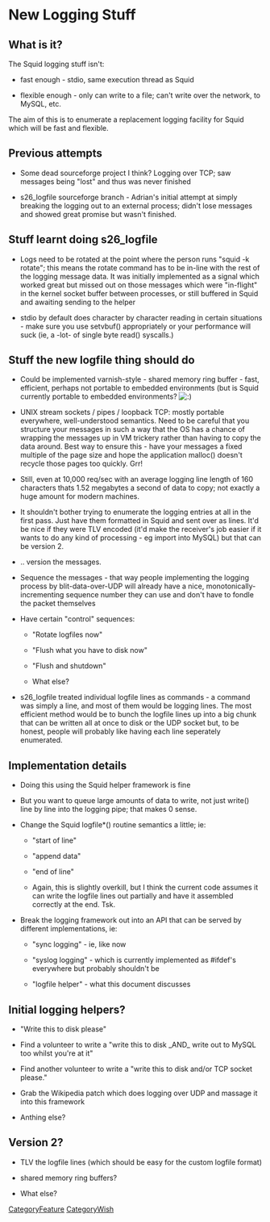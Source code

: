 # New Logging Stuff

## What is it?

The Squid logging stuff isn't:

  - fast enough - stdio, same execution thread as Squid

  - flexible enough - only can write to a file; can't write over the
    network, to MySQL, etc.

The aim of this is to enumerate a replacement logging facility for Squid
which will be fast and flexible.

## Previous attempts

  - Some dead sourceforge project I think? Logging over TCP; saw
    messages being "lost" and thus was never finished

  - s26\_logfile sourceforge branch - Adrian's initial attempt at simply
    breaking the logging out to an external process; didn't lose
    messages and showed great promise but wasn't finished.

## Stuff learnt doing s26\_logfile

  - Logs need to be rotated at the point where the person runs "squid -k
    rotate"; this means the rotate command has to be in-line with the
    rest of the logging message data. It was initially implemented as a
    signal which worked great but missed out on those messages which
    were "in-flight" in the kernel socket buffer between processes, or
    still buffered in Squid and awaiting sending to the helper

  - stdio by default does character by character reading in certain
    situations - make sure you use setvbuf() appropriately or your
    performance will suck (ie, a -lot- of single byte read() syscalls.)

## Stuff the new logfile thing should do

  - Could be implemented varnish-style - shared memory ring buffer -
    fast, efficient, perhaps not portable to embedded environments (but
    is Squid currently portable to embedded environments?
    ![:)](https://wiki.squid-cache.org/wiki/squidtheme/img/smile.png)

  - UNIX stream sockets / pipes / loopback TCP: mostly portable
    everywhere, well-understood semantics. Need to be careful that you
    structure your messages in such a way that the OS has a chance of
    wrapping the messages up in VM trickery rather than having to copy
    the data around. Best way to ensure this - have your messages a
    fixed multiple of the page size and hope the application malloc()
    doesn't recycle those pages too quickly. Grr\!

  - Still, even at 10,000 req/sec with an average logging line length of
    160 characters thats 1.52 megabytes a second of data to copy; not
    exactly a huge amount for modern machines.

  - It shouldn't bother trying to enumerate the logging entries at all
    in the first pass. Just have them formatted in Squid and sent over
    as lines. It'd be nice if they were TLV encoded (it'd make the
    receiver's job easier if it wants to do any kind of processing - eg
    import into MySQL) but that can be version 2.

  - .. version the messages.

  - Sequence the messages - that way people implementing the logging
    process by blit-data-over-UDP will already have a nice,
    monotonically-incrementing sequence number they can use and don't
    have to fondle the packet themselves

  - Have certain "control" sequences:
    
      - "Rotate logfiles now"
    
      - "Flush what you have to disk now"
    
      - "Flush and shutdown"
    
      - What else?

  - s26\_logfile treated individual logfile lines as commands - a
    command was simply a line, and most of them would be logging lines.
    The most efficient method would be to bunch the logfile lines up
    into a big chunk that can be written all at once to disk or the UDP
    socket but, to be honest, people will probably like having each line
    seperately enumerated.

## Implementation details

  - Doing this using the Squid helper framework is fine

  - But you want to queue large amounts of data to write, not just
    write() line by line into the logging pipe; that makes 0 sense.

  - Change the Squid logfile\*() routine semantics a little; ie:
    
      - "start of line"
    
      - "append data"
    
      - "end of line"
    
      - Again, this is slightly overkill, but I think the current code
        assumes it can write the logfile lines out partially and have it
        assembled correctly at the end. Tsk.

  - Break the logging framework out into an API that can be served by
    different implementations, ie:
    
      - "sync logging" - ie, like now
    
      - "syslog logging" - which is currently implemented as \#ifdef's
        everywhere but probably shouldn't be
    
      - "logfile helper" - what this document discusses

## Initial logging helpers?

  - "Write this to disk please"

  - Find a volunteer to write a "write this to disk \_AND\_ write out to
    MySQL too whilst you're at it"

  - Find another volunteer to write a "write this to disk and/or TCP
    socket please."

  - Grab the Wikipedia patch which does logging over UDP and massage it
    into this framework

  - Anthing else?

## Version 2?

  - TLV the logfile lines (which should be easy for the custom logfile
    format)

  - shared memory ring buffers?

  - What else?

[CategoryFeature](https://wiki.squid-cache.org/NewLogging/CategoryFeature#)
[CategoryWish](https://wiki.squid-cache.org/NewLogging/CategoryWish#)
